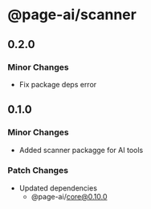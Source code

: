 # @page-ai/scanner

## 0.2.0

### Minor Changes

- Fix package deps error

## 0.1.0

### Minor Changes

- Added scanner packagge for AI tools

### Patch Changes

- Updated dependencies
  - @page-ai/core@0.10.0
